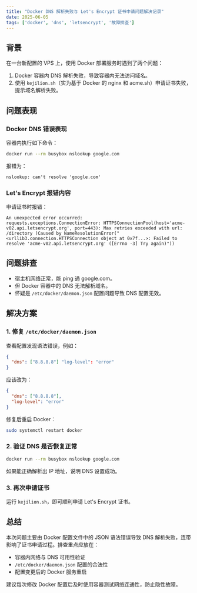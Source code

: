 ```yaml
---
title: "Docker DNS 解析失败与 Let's Encrypt 证书申请问题解决记录"
date: 2025-06-05
tags: ['docker', 'dns', 'letsencrypt', '故障排查']
---
```


## 背景

在一台新配置的 VPS 上，使用 Docker 部署服务时遇到了两个问题：

1. Docker 容器内 DNS 解析失败，导致容器内无法访问域名。
2. 使用 `kejilion.sh`（实为基于 Docker 的 nginx 和 acme.sh）申请证书失败，提示域名解析失败。

## 问题表现

### Docker DNS 错误表现

容器内执行如下命令：

```bash
docker run --rm busybox nslookup google.com
```

报错为：

```
nslookup: can't resolve 'google.com'
```

### Let's Encrypt 报错内容

申请证书时报错：

```
An unexpected error occurred:
requests.exceptions.ConnectionError: HTTPSConnectionPool(host='acme-v02.api.letsencrypt.org', port=443): Max retries exceeded with url: /directory (Caused by NameResolutionError("<urllib3.connection.HTTPSConnection object at 0x7f...>: Failed to resolve 'acme-v02.api.letsencrypt.org' ([Errno -3] Try again)"))
```

## 问题排查

- 宿主机网络正常，能 ping 通 google.com。
- 但 Docker 容器中的 DNS 无法解析域名。
- 怀疑是 `/etc/docker/daemon.json` 配置问题导致 DNS 配置无效。

## 解决方案

### 1. 修复 `/etc/docker/daemon.json`

查看配置发现语法错误，例如：

```json
{
  "dns": ["8.8.8.8"] "log-level": "error"
}
```

应该改为：

```json
{
  "dns": ["8.8.8.8"],
  "log-level": "error"
}
```

修复后重启 Docker：

```bash
sudo systemctl restart docker
```

### 2. 验证 DNS 是否恢复正常

```bash
docker run --rm busybox nslookup google.com
```

如果能正确解析出 IP 地址，说明 DNS 设置成功。

### 3. 再次申请证书

运行 `kejilion.sh`，即可顺利申请 Let's Encrypt 证书。

## 总结

本次问题主要由 Docker 配置文件中的 JSON 语法错误导致 DNS 解析失败，连带影响了证书申请过程。排查重点应放在：

- 容器内网络与 DNS 可用性验证
- `/etc/docker/daemon.json` 配置的合法性
- 配置变更后的 Docker 服务重启

建议每次修改 Docker 配置后及时使用容器测试网络连通性，防止隐性故障。
